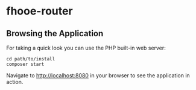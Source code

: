 # fhooe-router

## Browsing the Application

For taking a quick look you can use the PHP built-in web server:

    cd path/to/install
    composer start

Navigate to <http://localhost:8080> in your browser to see the application in action.
